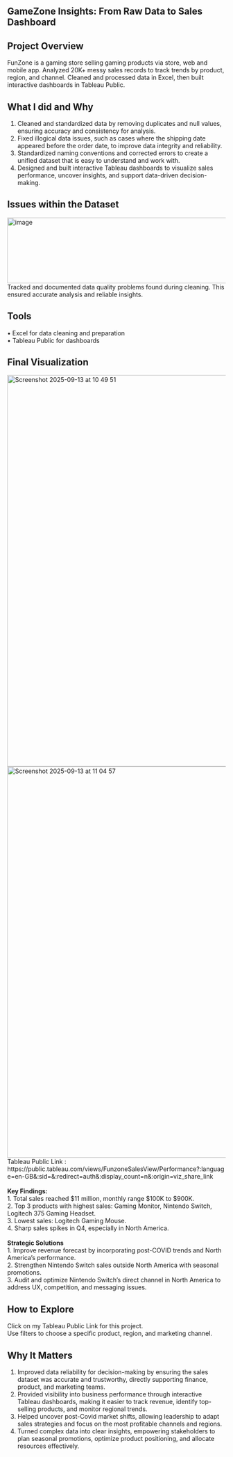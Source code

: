 ## GameZone Insights: From Raw Data to Sales Dashboard

## Project Overview
FunZone is a gaming store selling gaming products via store, web and mobile app.
Analyzed 20K+ messy sales records to track trends by product, region, and channel.
Cleaned and processed data in Excel, then built interactive dashboards in Tableau Public.

## What I did and Why

1. Cleaned and standardized data by removing duplicates and null values, ensuring accuracy and consistency for analysis.
2. Fixed illogical data issues, such as cases where the shipping date appeared before the order date, to improve data integrity and reliability.
3. Standardized naming conventions and corrected errors to create a unified dataset that is easy to understand and work with.
4. Designed and built interactive Tableau dashboards to visualize sales performance, uncover insights, and support data-driven decision-making.

## Issues within the Dataset
<img width="740" height="151" alt="image" src="https://github.com/user-attachments/assets/896f5b80-84d1-48e5-94e3-41a3d13cdc17" /><br>
Tracked and documented data quality problems found during cleaning.
This ensured accurate analysis and reliable insights.

## Tools

• Excel for data cleaning and preparation<br>
• Tableau Public for dashboards

## Final Visualization
<img width="1440" height="900" alt="Screenshot 2025-09-13 at 10 49 51" src="https://github.com/user-attachments/assets/d8b1dbde-3d6e-42ac-bd17-274a9fb0b4f8" />
<img width="1440" height="900" alt="Screenshot 2025-09-13 at 11 04 57" src="https://github.com/user-attachments/assets/41f6481b-30b5-4976-be79-b6a95e3a9a63" />
Tableau Public Link : https://public.tableau.com/views/FunzoneSalesView/Performance?:language=en-GB&:sid=&:redirect=auth&:display_count=n&:origin=viz_share_link <br>
<br><strong>Key Findings:</strong> <br>
1. Total sales reached $11 million, monthly range $100K to $900K.<br>
2. Top 3 products with highest sales: Gaming Monitor, Nintendo Switch, Logitech 375 Gaming Headset.<br>
3. Lowest sales: Logitech Gaming Mouse.<br>
4. Sharp sales spikes in Q4, especially in North America.<br><br>
<strong>Strategic Solutions</strong><br>
1. Improve revenue forecast by incorporating post-COVID trends and North America’s performance.<br>
2. Strengthen Nintendo Switch sales outside North America with seasonal promotions.<br>
3. Audit and optimize Nintendo Switch’s direct channel in North America to address UX, competition, and messaging issues.


## How to Explore
Click on my Tableau Public Link for this project.<br>
Use filters to choose a specific product, region, and marketing channel.

## Why It Matters
1. Improved data reliability for decision-making by ensuring the sales dataset was accurate and trustworthy, directly supporting finance, product, and marketing teams. <br>
2. Provided visibility into business performance through interactive Tableau dashboards, making it easier to track revenue, identify top-selling products, and monitor regional trends. <br>
3. Helped uncover post-Covid market shifts, allowing leadership to adapt sales strategies and focus on the most profitable channels and regions. <br>
4. Turned complex data into clear insights, empowering stakeholders to plan seasonal promotions, optimize product positioning, and allocate resources effectively.
